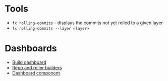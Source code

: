# Tools

- `fx rolling-commits` - displays the commits not yet rolled to a given layer
- `fx rolling-commits --layer <layer>`

# Dashboards

- [Build dashboard](https://fuchsia-dashboard.appspot.com/)
- [Repo and roller builders](https://luci-milo.appspot.com/p/fuchsia)
- [Dashboard component](https://fuchsia.googlesource.com/topaz/+/master/app/dashboard/)
